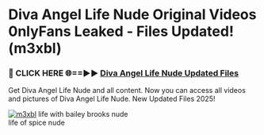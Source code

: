 # Diva Angel Life Nude Original Videos 0nlyFans Leaked - Files Updated! (m3xbl)

<h3>🔴 CLICK HERE 🌐==►► <a href="https://tinyurl.com/5h6xmrr3" rel="nofollow">Diva Angel Life Nude Updated Files</a></h3>

Get Diva Angel Life Nude and all content. Now you can access all videos and pictures of Diva Angel Life Nude. New Updated Files 2025!

[![m3xbl](https://i.imgur.com/KVD873Z.gif)](https://tinyurl.com/5h6xmrr3)
life with bailey brooks nude<br>
life of spice nude